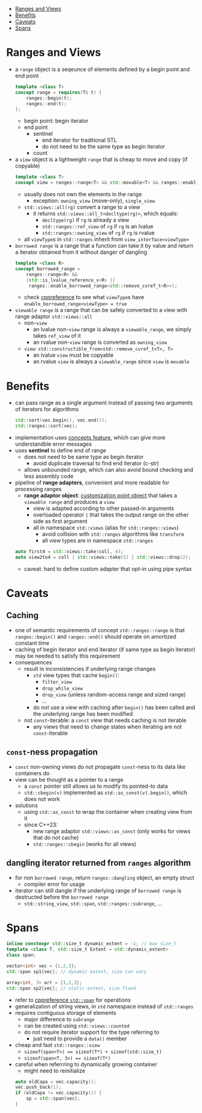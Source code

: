 - [Ranges and Views](#ranges-and-views)
- [Benefits](#benefits)
- [Caveats](#caveats)
- [Spans](#spans)

# Ranges and Views

- a `range` object is a seqeunce of elements defined by a begin point and end point
    ```cpp
    template <class T>
    concept range = requires(T& t) {
        ranges::begin(t);
        ranges::end(t);
    };
    ```
    - begin point: begin iterator
    - end point
        - sentinel
            - end iterator for traditional STL
            - do not need to be the same type as begin iterator
        - count
- a `view` object is a lightweight `range` that is cheap to move and copy (if copyable)
    ```cpp
    template <class T>
    concept view = ranges::range<T> && std::movable<T> && ranges::enable_view<T>;
    ```
    - usually does not own the elements in the range
        - exception: `owning_view` (move-only), `single_view`
    - `std::views::all(rg)` convert a range to a view
        - it returns `std::views::all_t<decltype(rg)>`, which equals:
            - `decltype(rg)` if `rg` is already a view
            - `std::ranges::ref_view` of `rg` if `rg` is an lvalue
            - `std::ranges::owning_view` of `rg` if `rg` is rvalue
    - all `viewType`s in `std::ranges` inherit from `view_interface<viewType>`
- `borrowed range` is a range that a function can take it by value and return a iterator obtained from it without danger of dangling
    ```cpp
    template <class R>
    concept borrowed_range =
        ranges::range<R> &&
        (std::is_lvalue_reference_v<R> ||
         ranges::enable_borrowed_range<std::remove_cvref_t<R>>);
    ```
    - check [cppreference](https://en.cppreference.com/w/cpp/ranges/borrowed_range) to see what `viewType`s have `enable_borrowed_range<viewType> = true`
- `viewable range` is a range that can be safely converted to a view with range adaptor `std::views::all`
    - non-`view`
        - an lvalue non-`view` range is always a `viewable_range`, we simply takes `ref_view` of it
        - an rvalue non-`view` range is converted as `owning_view`
    - `view`: `std::constructible_from<std::remove_cvref_t<T>, T>`
        - an lvalue `view` must be copyable
        - an rvalue `view` is always a `viewable_range` since `view` is `movable`

# Benefits

- can pass range as a single argument instead of passing two arguments of iterators for algorithms
    ```cpp
    std::sort(vec.begin(), vec.end());
    std::ranges::sort(vec);
    ```
- implementation uses [concepts feature](../../cppcon/template/template.md#concepts-since-c20), which can give more understandble error messages
- uses __sentinel__ to define end of range
    - does not need to be same type as begin iterator
        - avoid duplicate traversal to find end iterator (c-str)
    - allows unbounded range, which can also avoid bound checking and less assembly code
- pipeline of __range adapters__, convenient and more readable for processing ranges
    - __range adaptor object__: [customization point object](../../README.md#argument-dependent-lookup-adl) that takes a `viewable range` and produces a `view`
        - view is adapted according to other passed-in arguments
        - overloaded operator `|` that takes the output range on the other side as first argument
        - all in namespace `std::views` (alias for `std::ranges::views`)
            - avoid collision with `std::ranges` algorithms like `transform`
            - all view types are in namespace `std::ranges`
    ```cpp
    auto first4 = std::views::take(coll, 4);
    auto view2to4 = coll | std::views::take(5) | std::views::drop(2);
    ```
    - caveat: hard to define custom adapter that opt-in using pipe syntax

# Caveats

## Caching

- one of semantic requirements of concept `std::ranges::range` is that `ranges::begin()` and `ranges::end()` should operate on amortized constant time
- caching of begin iterator and end iterator (if same type as begin iterator) may be needed to satisfy this requirement
- consequences
    - result in inconsistencies if underlying range changes
        - `std` view types that cache `begin()`:
            - `filter_view`
            - `drop_while_view`
            - `drop_view` (unless random-access range and sized range)
            - ...
        - do not use a view with caching after `begin()` has been called and the underlying range has been modified
    - not `const`-iterable: a `const` view that needs caching is not iterable
        - any views that need to change states when iterating are not `const`-iterable

## `const`-ness propagation

- `const` non-owning views do not propagate `const`-ness to its data like containers do
- view can be thought as a pointer to a range
    - a `const` pointer still allows us to modify its pointed-to data
    - `std::cbegin(v)` implemented as `std::as_const(v).begin()`, which does not work
- solutions
    - using `std::as_const` to wrap the container when creating view from it
    - since C++23:
        - new range adaptor `std::views::as_const` (only works for views that do not cache)
        - `std::ranges::cbegin` (works for all views)

## dangling iterator returned from `ranges` algorithm
- for non `borrowed range`, return `ranges::dangling` object, an empty struct
    - compiler error for usage
- iterator can still dangle if the underlying range of `borrowed range` is destructed before the `borrowed range`
    - `std::string_view`, `std::span`, `std::ranges::subrange`, ...


# Spans

```cpp
inline constexpr std::size_t dynamic_extent = -1; // max size_t
template <class T, std::size_t Extent = std::dynamic_extent>
class span;

vector<int> vec = {1,2,3};
std::span sp1{vec}; // dynamic extent, size can vary

array<int, 3> arr = {1,2,3};
std::span sp2{vec}; // static extent, size fixed
```
- refer to [cppreference `std::span`](https://en.cppreference.com/w/cpp/container/span) for operations
- generalization of string views, in `std` namespace instead of `std::ranges`
- requires contiguous storage of elements
    - major difference to `subrange`
    - can be created using `std::views::counted`
    - do not require iterator support for the type referring to
        - just need to provide a `data()` member
- cheap and fast `std::ranges::view`
    - `sizeof(span<T>) == sizeof(T*) + sizeof(std::size_t)`
    - `sizeof(span<T, 3>) == sizeof(T*)`
- careful when referrring to dynamically growing container
    - might need to reinitialize
    ```cpp
    auto oldCapa = vec.capacity();
    vec.push_back(1);
    if (oldCapa != vec.capacity()) {
        sp = std::span{vec};
    }
    ```
